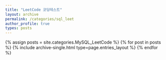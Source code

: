 ```yaml
---
title: "LeetCode 코딩테스트"
layout: archive
permalink: /categories/sql_leet
author_profile: true
types: posts
---
```




{% assign posts = site.categories.MySQL_LeetCode %}
{% for post in posts %}
 {% include archive-single.html type=page.entries_layout %} 
{% endfor %}